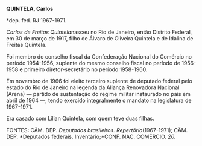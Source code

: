**QUINTELA, Carlos**

\*dep. fed. RJ 1967-1971.

*Carlos de Freitas Quintela*nasceu no Rio de Janeiro, então Distrito
Federal, em 30 de março de 1917, filho de Álvaro de Oliveira Quintela e
de Idalina de Freitas Quintela.

Foi membro do conselho fiscal da Confederação Nacional do Comércio no
período 1954-1956, suplente do mesmo conselho fiscal no período de
1956-1958 e primeiro diretor-secretário no período 1958-1960.

Em novembro de 1966 foi eleito terceiro suplente de deputado federal
pelo estado do Rio de Janeiro na legenda da Aliança Renovadora Nacional
(Arena) — partido de sustentação do regime militar instaurado no país em
abril de 1964 —, tendo exercido integralmente o mandato na legislatura
de 1967-1971.

Era casado com Lílian Quintela, com quem teve duas filhas.

FONTES: CÂM. DEP. *Deputados brasileiros.* *Repertório*(1967-1971); CÂM.
DEP. *Deputados federais. Inventário;*CONF. NAC. COMÉRCIO. *20.*

 
